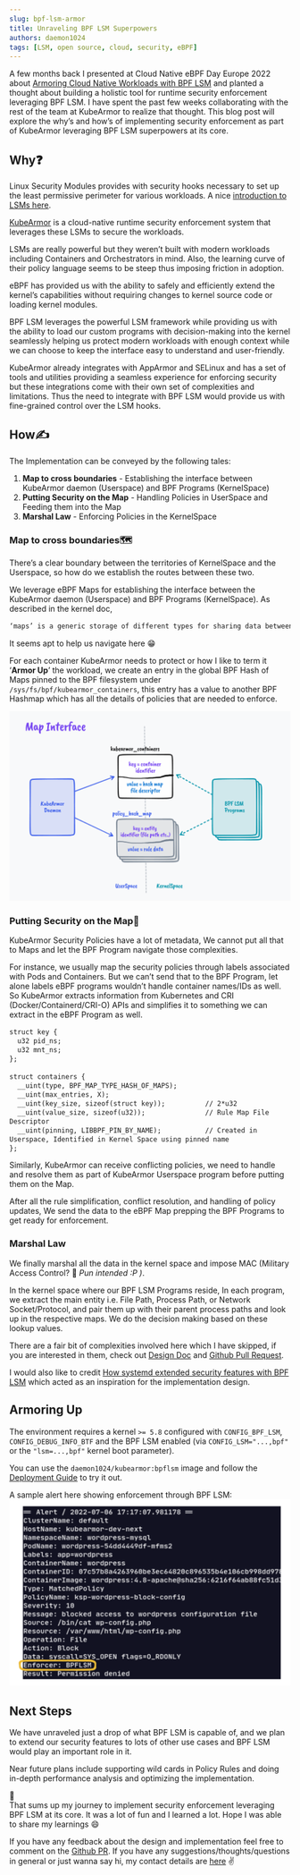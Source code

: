 ```yaml
---
slug: bpf-lsm-armor
title: Unraveling BPF LSM Superpowers
authors: daemon1024
tags: [LSM, open source, cloud, security, eBPF]
---
```


A few months back I presented at Cloud Native eBPF Day Europe 2022 about [Armoring Cloud Native Workloads with BPF LSM](https://www.youtube.com/watch?v=uYVaiIX7QC0) and planted a thought about building a holistic tool for runtime security enforcement leveraging BPF LSM. I have spent the past few weeks collaborating with the rest of the team at KubeArmor to realize that thought. This blog post will explore the why’s and how’s of implementing security enforcement as part of KubeArmor leveraging BPF LSM superpowers at its core.

## Why❓

Linux Security Modules provides with security hooks necessary to set up the least permissive perimeter for various workloads. A nice [introduction to LSMs here](https://blog.accuknox.com/an-introduction-to-linux-security-modules/).

[KubeArmor](https://github.com/kubearmor/KubeArmor/) is a cloud-native runtime security enforcement system that leverages these LSMs to secure the workloads.

LSMs are really powerful but they weren’t built with modern workloads including Containers and Orchestrators in mind. Also, the learning curve of their policy language seems to be steep thus imposing friction in adoption.

eBPF has provided us with the ability to safely and efficiently extend the kernel’s capabilities without requiring changes to kernel source code or loading kernel modules.

BPF LSM leverages the powerful LSM framework while providing us with the ability to load our custom programs with decision-making into the kernel seamlessly helping us protect modern workloads with enough context while we can choose to keep the interface easy to understand and user-friendly.

KubeArmor already integrates with AppArmor and SELinux and has a set of tools and utilities providing a seamless experience for enforcing security but these integrations come with their own set of complexities and limitations. Thus the need to integrate with BPF LSM would provide us with fine-grained control over the LSM hooks.

## How✍️

The Implementation can be conveyed by the following tales:

1. **Map to cross boundaries** - Establishing the interface between KubeArmor daemon (Userspace) and BPF Programs (KernelSpace)
2. **Putting Security on the Map** - Handling Policies in UserSpace and Feeding them into the Map
3. **Marshal Law** - Enforcing Policies in the KernelSpace

### Map to cross boundaries🗺️

There’s a clear boundary between the territories of KernelSpace and the Userspace, so how do we establish the routes between these two.

We leverage eBPF Maps for establishing the interface between the KubeArmor daemon (Userspace) and BPF Programs (KernelSpace). As described in the kernel doc,

```markdown
‘maps’ is a generic storage of different types for sharing data between kernel and userspace.
```

It seems apt to help us navigate here 😁

For each container KubeArmor needs to protect or how I like to term it ‘**Armor Up**’ the workload, we create an entry in the global BPF Hash of Maps pinned to the BPF filesystem under ```/sys/fs/bpf/kubearmor_containers```, this entry has a value to another BPF Hashmap which has all the details of policies that are needed to enforce.

![Map Interface](./image-bpf-1.png)

### Putting Security on the Map📍

KubeArmor Security Policies have a lot of metadata, We cannot put all that to Maps and let the BPF Program navigate those complexities.

For instance, we usually map the security policies through labels associated with Pods and Containers. But we can’t send that to the BPF Program, let alone labels eBPF programs wouldn’t handle container names/IDs as well. So KubeArmor extracts information from Kubernetes and CRI (Docker/Containerd/CRI-O) APIs and simplifies it to something we can extract in the eBPF Program as well.

```golang
struct key {
  u32 pid_ns;
  u32 mnt_ns;
};

struct containers {
  __uint(type, BPF_MAP_TYPE_HASH_OF_MAPS);
  __uint(max_entries, X);
  __uint(key_size, sizeof(struct key));          // 2*u32
  __uint(value_size, sizeof(u32));               // Rule Map File Descriptor
  __uint(pinning, LIBBPF_PIN_BY_NAME);           // Created in Userspace, Identified in Kernel Space using pinned name
};
```

Similarly, KubeArmor can receive conflicting policies, we need to handle and resolve them as part of KubeArmor Userspace program before putting them on the Map.

After all the rule simplification, conflict resolution, and handling of policy updates, We send the data to the eBPF Map prepping the BPF Programs to get ready for enforcement.

### Marshal Law

We finally marshal all the data in the kernel space and impose MAC (Military Access Control? 🔫 *Pun intended :P )*.

In the kernel space where our BPF LSM Programs reside, In each program, we extract the main entity i.e. File Path, Process Path, or Network Socket/Protocol, and pair them up with their parent process paths and look up in the respective maps. We do the decision making based on these lookup values.

There are a fair bit of complexities involved here which I have skipped, if you are interested in them, check out [Design Doc](https://github.com/kubearmor/KubeArmor/wiki/KubeArmor-BPF-LSM-Integration#handling-of-events=) and [Github Pull Request](https://github.com/kubearmor/KubeArmor/pull/741).

I would also like to credit [How systemd extended security features with BPF LSM](https://kinvolk.io/blog/2021/04/extending-systemd-security-features-with-ebpf/) which acted as an inspiration for the implementation design.

## Armoring Up

The environment requires a kernel `>= 5.8` configured with `CONFIG_BPF_LSM`, `CONFIG_DEBUG_INFO_BTF` and the BPF LSM enabled (via `CONFIG_LSM="...,bpf"` or the `"lsm=...,bpf"` kernel boot parameter).

You can use the `daemon1024/kubearmor:bpflsm` image and follow the [Deployment Guide](https://github.com/kubearmor/KubeArmor/blob/main/getting-started/deployment_guide.md) to try it out.

A sample alert here showing enforcement through BPF LSM:
![BPF](image-bpf-2.png)

## Next Steps

We have unraveled just a drop of what BPF LSM is capable of, and we plan to extend our security features to lots of other use cases and BPF LSM would play an important role in it.

Near future plans include supporting wild cards in Policy Rules and doing in-depth performance analysis and optimizing the implementation.

**👋**<br/>
That sums up my journey to implement security enforcement leveraging BPF LSM at its core. It was a lot of fun and I learned a lot. Hope I was able to share my learnings 😄

If you have any feedback about the design and implementation feel free to comment on the [Github PR](https://github.com/kubearmor/KubeArmor/pull/741). If you have any suggestions/thoughts/questions in general or just wanna say hi, my contact details are [here](https://barun.cc/contact) ✌️